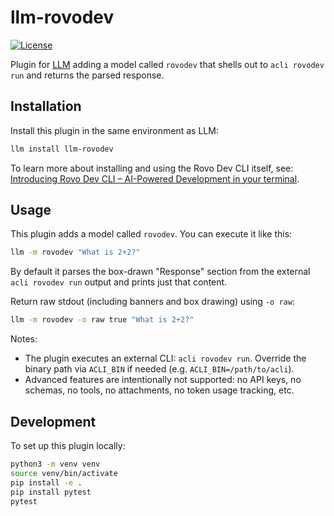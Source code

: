 # llm-rovodev

[![License](https://img.shields.io/badge/license-Apache%202.0-blue.svg)](./LICENSE)

Plugin for [LLM](https://llm.datasette.io/) adding a model called `rovodev` that shells out to `acli rovodev run` and returns the parsed response.

## Installation

Install this plugin in the same environment as LLM:

```bash
llm install llm-rovodev
```

To learn more about installing and using the Rovo Dev CLI itself, see:
[Introducing Rovo Dev CLI – AI-Powered Development in your terminal](https://community.atlassian.com/forums/Rovo-for-Software-Teams-Beta/Introducing-Rovo-Dev-CLI-AI-Powered-Development-in-your-terminal/ba-p/3043623).

## Usage

This plugin adds a model called `rovodev`. You can execute it like this:

```bash
llm -m rovodev "What is 2+2?"
```

By default it parses the box-drawn "Response" section from the external `acli rovodev run` output and prints just that content.

Return raw stdout (including banners and box drawing) using `-o raw`:

```bash
llm -m rovodev -o raw true "What is 2+2?"
```

Notes:
- The plugin executes an external CLI: `acli rovodev run`. Override the binary path via `ACLI_BIN` if needed (e.g. `ACLI_BIN=/path/to/acli`).
- Advanced features are intentionally not supported: no API keys, no schemas, no tools, no attachments, no token usage tracking, etc.

## Development

To set up this plugin locally:

```bash
python3 -m venv venv
source venv/bin/activate
pip install -e .
pip install pytest
pytest
```
